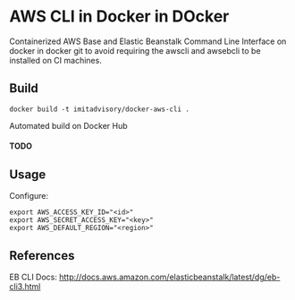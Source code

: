 # AWS CLI in Docker in DOcker

Containerized AWS Base and Elastic Beanstalk Command Line Interface on docker in docker git to avoid
requiring the awscli and awsebcli to be installed on CI machines.

## Build

```
docker build -t imitadvisory/docker-aws-cli .
```

Automated build on Docker Hub

#### TODO

## Usage

Configure:

```
export AWS_ACCESS_KEY_ID="<id>"
export AWS_SECRET_ACCESS_KEY="<key>"
export AWS_DEFAULT_REGION="<region>"
```


## References

EB CLI Docs: http://docs.aws.amazon.com/elasticbeanstalk/latest/dg/eb-cli3.html